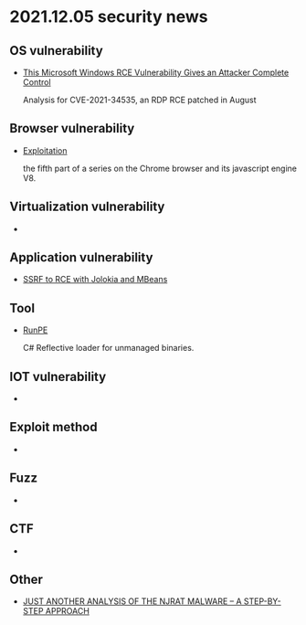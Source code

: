 # 2021.12.05 security news

## OS vulnerability 

* [This Microsoft Windows RCE Vulnerability Gives an Attacker Complete Control](https://www.synack.com/blog/this-microsoft-windows-rce-vulnerability-gives-an-attacker-complete-control/)

  Analysis for CVE-2021-34535, an RDP RCE patched in August

## Browser vulnerability

* [Exploitation](https://seal9055.com/blog/?p=exploitation&d=browser)

  the fifth part of a series on the Chrome browser and its javascript engine V8.

## Virtualization vulnerability

* 

## Application vulnerability 

* [SSRF to RCE with Jolokia and MBeans](https://thinkloveshare.com/hacking/ssrf_to_rce_with_jolokia_and_mbeans/)

## Tool

* [RunPE](https://github.com/nettitude/RunPE)

  C# Reflective loader for unmanaged binaries.

## IOT vulnerability 

* 

## Exploit method

* 

## Fuzz

* 

## CTF

* 

## Other

* [JUST ANOTHER ANALYSIS OF THE NJRAT MALWARE – A STEP-BY-STEP APPROACH](https://cybergeeks.tech/just-another-analysis-of-the-njrat-malware-a-step-by-step-approach/)
